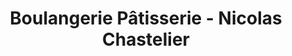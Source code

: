 ---
title: "Boulangerie Pâtisserie - Nicolas Chastelier"
url: /saint-germain-du-corbeis/boulangerie-patisserie-nicolas-chastelier/
shop: boulangerie
---